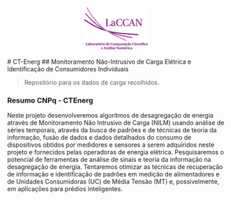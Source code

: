 <p align="center"><img src="imagens/laccan.png"></p>
# CT-Energ
## Monitoramento Não-Intrusivo de Carga Elétrica e Identificação de Consumidores Individuais

> Repositório para os dados de carga recolhidos.

### Resumo CNPq - CTEnerg
Neste projeto desenvolveremos algoritmos de desagregação de energia através de Monitoramento Não Intrusivo de Carga (NILM) usando análise de séries temporais, através da busca de padrões e de técnicas de teoria da informação, fusão de dados e dados detalhados do consumo de dispositivos obtidos por medidores e sensores a serem adquiridos neste projeto e fornecidos pelas operadoras de energia elétrica. Pesquisaremos o potencial de ferramentas de análise de sinais e teoria da informação na desagregação de energia. Tentaremos otimizar as técnicas de recuperação de informação e identificação de padrões em medição de alimentadores e de Unidades Consumidoras (UC) de Média Tensão (MT) e, possivelmente, em aplicações para prédios inteligentes.
